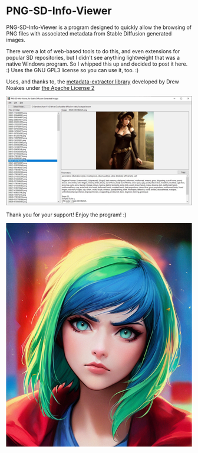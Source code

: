 # PNG-SD-Info-Viewer

PNG-SD-Info-Viewer is a program designed to quickly allow the browsing of PNG files with associated metadata from Stable Diffusion generated images.

There were a lot of web-based tools to do this, and even extensions for popular SD repositories, but I didn't see anything lightweight that was a native Windows program.
So I whipped this up and decided to post it here. :)  Uses the GNU GPL3 license so you can use it, too. :)



Uses, and thanks to, the <a href="https://github.com/drewnoakes/metadata-extractor">metadata-extractor library</a> developed by Drew Noakes under <a href="http://www.apache.org/licenses/LICENSE-2.0">the Apache License 2</a>

![Screenshot](webfiles/screenshot2.jpg?raw=true "Screenshot")



Thank you for your support!  Enjoy the program! :)


![Icon](webfiles/00137-2000916955.png?raw=true "Icon")
